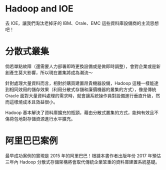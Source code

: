 # Hadoop and IOE

去 IOE，讓我們淘汰老掉牙的 IBM、Orale、EMC 這些資料庫設備商的主流思想吧！

# 分散式叢集

倘若單點故障（還需要人力部署即時更換設備或是做即時調整），會對企業或是新創產生莫大影響，所以現在叢集將成為潮流～

針對處理大量資料而言，相對於購買建置昂貴機器設備，Hadoop 這種一樣能達到相同效用的儲存效果（利用分散式存儲和廉價機器的叢集的方式），像是傳統 Oracle 面對大量資料處理的需求時，就會讓系統操作員對設備進行垂直升級，然而這樣燒成本且效益很小。

Hadoop 基本解決了資料庫擴充的瓶頸，藉由分散式叢集的方式，能夠有效且不傷荷包地對存儲資源進行水平擴充。

# 阿里巴巴案例

最早成功案例的實現是 2015 年的阿里巴巴！根據本書作者出版年份 2017 年預估三年內 Hadoop 分散式存儲架構將會取代傳統企業笨重的資料庫建置系統基礎。
